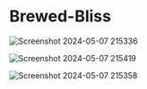 # Brewed-Bliss


![Screenshot 2024-05-07 215336](https://github.com/Raj4478/Brewed-Bliss/assets/132039556/e107c21a-2c8e-4d6c-8a21-5345348348c7)


![Screenshot 2024-05-07 215419](https://github.com/Raj4478/Brewed-Bliss/assets/132039556/44cae8ad-fee7-43ed-adbb-d0fcdf925313)


![Screenshot 2024-05-07 215358](https://github.com/Raj4478/Brewed-Bliss/assets/132039556/c5dd366a-6542-4dfb-9359-4d3aabe10879)

